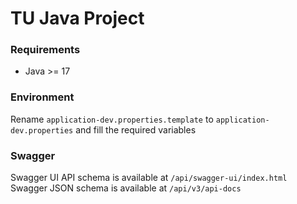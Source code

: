# TU Java Project

### Requirements

- Java >= 17

### Environment

Rename `application-dev.properties.template` to `application-dev.properties` and fill the required variables

### Swagger

Swagger UI API schema is available at `/api/swagger-ui/index.html`
Swagger JSON schema is available at `/api/v3/api-docs`